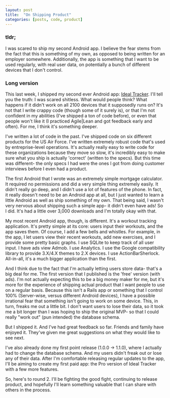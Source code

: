 ```yaml
---
layout: post
title:  "On Shipping Product"
categories: [posts, code, product]
---
```

### tldr;

I was scared to ship my second Android app. I believe the fear stems from the fact that this is something of my own, as opposed to being written for an employer somewhere. Additionally, the app is something that I want to be used regularly, with real user data, on potentially a bunch of different devices that I don't control.

### Long version

This last week, I shipped my second ever Android app: [Ideal Tracker](https://play.google.com/store/apps/details?id=com.ideallyapps.IdealTracker). I'll tell you the truth: I was scared shitless. What would people think? What happens if it didn't work on all 2100 devices that it supposedly runs on? It's not that I write crappy code (though some of it surely is), or that I'm not confident in my abilities (I've shipped a ton of code before), or even that people won't like it (I practiced Agile|Lean and got feedback early and often). For me, I think it's something deeper.

I've written a lot of code in the past. I've shipped code on six different products for the US Air Force. I've written extremely robust code that's used by entreprise-level operations. It's actually really easy to write code for these organizations because they move so slow, it's incredibly easy to make sure what you ship is actually 'correct' (written to the specs). But this time was different- the only specs I had were the ones I got from doing customer interviews before I even had a product.

The first Android that I wrote was an extremely simple mortgage calculator. It required no permissions and did a very simple thing extremely easily. It didn't really go deep, and I didn't use a lot of features of the phone. In fact, it really doesn't need to be an Android app at all, but I just wanted to learn a little Android as well as ship something of my own. That being said, I wasn't very nervous about shipping such a simple app- it didn't even have ads! So I did. It's had a little over 3,000 downloads and I'm totally okay with that.

My most recent Android app, though, is different. It's a workout tracking application. It's pretty simple at its core: users input their workouts, and the app saves them. Of course, I add a few bells and whistles. For example, in the app, I let users view their recent workouts, add new exercises, and I provide some pretty basic graphs. I use SQLite to keep track of all user input. I have ads view Admob. I use Analytics. I use the Google compatibility library to provide 3.X/4.X themes to 2.X devices. I use ActionBarSherlock. All-in-all, it's a much bigger application than the first.

And I think due to the fact that I'm actually letting users store data- that's a big deal for me. The first version that I published is the 'free' version (with ads). I'm not actually expecting this to be a big money maker for me, but it's more for the experience of shipping actual product that I want people to use on a regular basis. Because this isn't a Rails app or something that I control 100% (Server-wise, versus different Android devices), I have a possible irrational fear that something isn't going to work on some device. This, in turn, freaks me out a little bit. I don't want users to lose their data, so it took me a bit longer than I was hoping to ship the original MVP- so that I could really "work out" (pun intended) the database schema.

But I shipped it. And I've had great feedback so far. Friends and family have enjoyed it. They've given me great suggestions on what they would like to see next.

I've also already done my first point release (1.0.0 -> 1.1.0), where I actually had to change the database schema. And my users didn't freak out or lose any of their data. After I'm comfortable releasing regular updates to the app, I'll be aiming to create my first paid app: the Pro version of Ideal Tracker with a few more features.

So, here's to round 2. I'll be fighting the good fight, continuing to release product, and hopefully I'll learn something valuable that I can share with others in the process.
